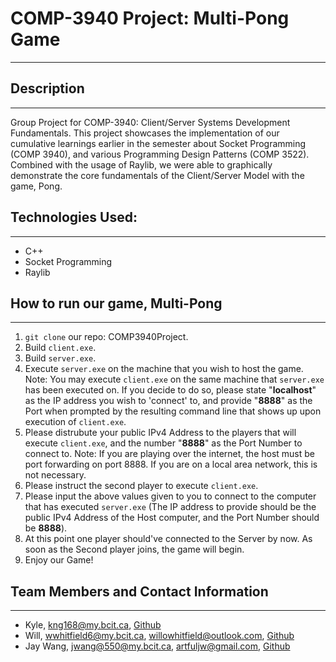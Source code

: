 # COMP-3940 Project: Multi-Pong Game

---
## Description

---
Group Project for COMP-3940: Client/Server Systems Development Fundamentals. 
This project showcases the implementation of our cumulative learnings earlier in the semester about Socket Programming (COMP 3940), and various Programming Design Patterns (COMP 3522). Combined with the usage of Raylib, we were able to graphically demonstrate the core fundamentals of the Client/Server Model with the game, Pong.
## Technologies Used:

--- 
- C++
- Socket Programming
- Raylib
## How to run our game, Multi-Pong

---
1. `git clone` our repo: COMP3940Project.
2. Build `client.exe`.
3. Build `server.exe`.
4. Execute `server.exe` on the machine that you wish to host the game.
Note: You may execute `client.exe` on the same machine that `server.exe` has been executed on. If you decide to do so, please state "**localhost**" as the IP address you wish to 'connect' to, and provide "**8888**" as the Port when prompted by the resulting command line that shows up upon execution of `client.exe`.
5. Please distrubute your public IPv4 Address to the players that will execute `client.exe`, and the number "**8888**" as the Port Number to connect to.
Note: If you are playing over the internet, the host must be port forwarding on port 8888. If you are on a local area network, this is not necessary.
6. Please instruct the second player to execute `client.exe`. 
7. Please input the above values given to you to connect to the computer that has executed `server.exe` 
(The IP address to provide should be the public IPv4 Address of the Host computer, and the Port Number should be **8888**).
8. At this point one player should've connected to the Server by now. As soon as the Second player joins, the game will begin.
9. Enjoy our Game!
## Team Members and Contact Information

---
- Kyle, [kng168@my.bcit.ca](kng168@my.bcit.ca), [Github](https://github.com/Tissure)
- Will, [wwhitfield6@my.bcit.ca](wwhitfield6@my.bcit.ca), [willowhitfield@outlook.com](willowhitfield@outlook.com), [Github](https://github.com/Arkangel964)
- Jay Wang, [jwang@550@my.bcit.ca](jwang@550@my.bcit.ca), [artfuljw@gmail.com](artfuljw@gmail.com), [Github](https://github.com/ArtfulJW)